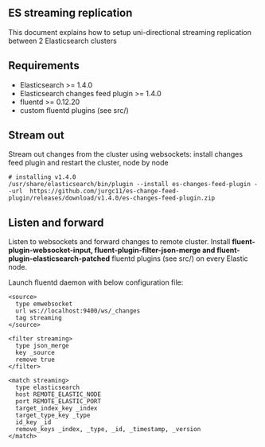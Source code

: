ES streaming replication
------------------------

This document explains how to setup uni-directional streaming replication between 2 Elasticsearch clusters

Requirements
------------

* Elasticsearch >= 1.4.0
* Elasticsearch changes feed plugin >= 1.4.0
* fluentd >= 0.12.20
* custom fluentd plugins (see src/)

Stream out
----------

Stream out changes from the cluster using websockets: install changes feed plugin and restart the cluster, node by node

	# installing v1.4.0
	/usr/share/elasticsearch/bin/plugin --install es-changes-feed-plugin --url  https://github.com/jurgc11/es-change-feed-plugin/releases/download/v1.4.0/es-changes-feed-plugin.zip

Listen and forward
------------------

Listen to websockets and forward changes to remote cluster. Install **fluent-plugin-websocket-input, fluent-plugin-filter-json-merge and fluent-plugin-elasticsearch-patched** fluentd plugins (see src/) on every Elastic node.

Launch fluentd daemon with below configuration file:

	<source>
	  type emwebsocket
	  url ws://localhost:9400/ws/_changes
	  tag streaming
	</source>

	<filter streaming>
	  type json_merge
	  key _source
	  remove true
	</filter>

	<match streaming> 
	  type elasticsearch
	  host REMOTE_ELASTIC_NODE
	  port REMOTE_ELASTIC_PORT
	  target_index_key _index 
	  target_type_key _type
	  id_key _id
	  remove_keys _index, _type, _id, _timestamp, _version
	</match>
